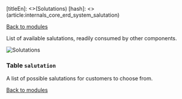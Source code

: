 [titleEn]: <>(Solutations)
[hash]: <>(article:internals_core_erd_system_salutation)

[Back to modules](./../10-modules.md)

List of available salutations, readily consumed by other components.

![Solutations](./dist/erd-shopware-core-system-salutation.png)


### Table `salutation`

A list of possible salutations for customers to choose from.


[Back to modules](./../10-modules.md)
